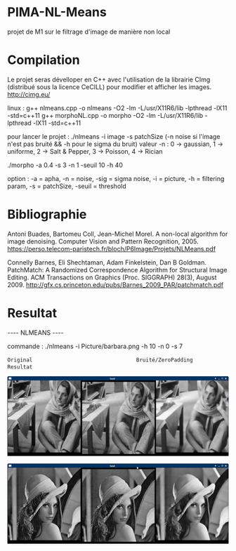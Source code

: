 # PIMA-NL-Means
projet de M1 sur le filtrage d'image de manière non local

# Compilation

Le projet seras dévelloper en C++ avec l'utilisation de la librairie CImg (distribué sous la licence CeCILL) pour modifier et afficher les images.
http://cimg.eu/

linux : g++ nlmeans.cpp -o nlmeans -O2 -lm -L/usr/X11R6/lib -lpthread -lX11 -std=c++11
        g++ morphoNL.cpp -o morpho -O2 -lm -L/usr/X11R6/lib -lpthread -lX11 -std=c++11

pour lancer le projet : ./nlmeans -i image -s patchSize (-n noise si l'image n'est pas bruité && -h pour le sigma du bruit)
valeur -n : 0 -> gaussian, 1 -> uniforme, 2 -> Salt & Pepper, 3 -> Poisson, 4 -> Rician

./morpho -a 0.4 -s 3 -n 1 -seuil 10 -h 40

option : -a = apha, -n = noise, -sig = sigma noise, -i = picture, -h = filtering param, -s = patchSize, -seuil = threshold

# Bibliographie

Antoni Buades, Bartomeu Coll, Jean-Michel Morel. A non-local algorithm for image denoising. Computer Vision and Pattern Recognition, 2005.
https://perso.telecom-paristech.fr/bloch/P6Image/Projets/NLMeans.pdf

Connelly Barnes, Eli Shechtaman, Adam Finkelstein, Dan B Goldman. PatchMatch: A Randomized Correspondence Algorithm for Structural Image Editing. ACM Transactions on Graphics (Proc. SIGGRAPH) 28(3), August 2009.
http://gfx.cs.princeton.edu/pubs/Barnes_2009_PAR/patchmatch.pdf

# Resultat

---- NLMEANS ----

commande : ./nlmeans -i Picture/barbara.png -h 10 -n 0 -s 7

    Original                                 Bruité/ZeroPadding                               Resultat
![ScreenShot](/Resultat/Resultat_NL_MEANS.png)

![ScreenShot](/Resultat/Resultat_NL_MEANS_2.png)
